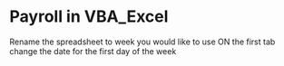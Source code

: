 # Payroll in VBA_Excel
Rename the spreadsheet to week you would like to use
ON the first tab change the date for the first day of the week
